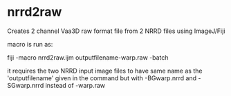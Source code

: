 nrrd2raw
========

Creates 2 channel Vaa3D raw format file from 2 NRRD files using ImageJ/Fiji

macro is run as: 

fiji -macro nrrd2raw.ijm outputfilename-warp.raw -batch

it requires the two NRRD input image files to have same name as the 'outputfilename' given in the command but with -BGwarp.nrrd and -SGwarp.nrrd instead of -warp.raw


